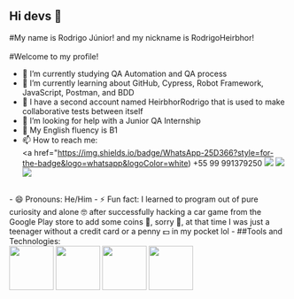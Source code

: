## Hi devs 👋

#My name is Rodrigo Júnior! and my nickname is RodrigoHeirbhor!
<br><br>
#Welcome to my profile!

- 🔭 I’m currently studying QA Automation and QA process
- 🌱 I’m currently learning about GitHub, Cypress, Robot Framework, JavaScript, Postman, and BDD
- 👯 I have a second account named HeirbhorRodrigo that is used to make collaborative tests between itself
- 🤔 I’m looking for help with a Junior QA Internship
- 💬 My English fluency is B1
- 📫 How to reach me: 
<br><div>
<a href="https://img.shields.io/badge/WhatsApp-25D366?style=for-the-badge&logo=whatsapp&logoColor=white) +55 99 991379250
<a href="https://instagram.com/rodrigo.heirbhor" target="_blank"><img loading="lazy" src="https://img.shields.io/badge/-Instagram-%23E4405F?style=for-the-badge&logo=instagram&logoColor=white" target="_blank"></a>
<a href = "mailto:rodrigoheirbhor@gmail.com"><img loading="lazy" src="https://img.shields.io/badge/Gmail-D14836?style=for-the-badge&logo=gmail&logoColor=white" target="_blank"></a>
<a href="https://www.linkedin.com/in/rodrigoheirbhor" target="_blank"><img loading="lazy" src="https://img.shields.io/badge/-LinkedIn-%230077B5?style=for-the-badge&logo=linkedin&logoColor=white" target="_blank"></a>   
</div><br>
- 😄 Pronouns: He/Him
- ⚡ Fun fact: I learned to program out of pure curiosity and alone 🤓 after successfully hacking a car game from the Google Play store to add some coins 👀, sorry 🥺, at that time I was just a teenager without a credit card or a penny 💵 in my pocket lol
- ##Tools and Technologies:
<br><img loading="lazy"
src="https://cdn.jsdelivr.net/gh/devicons/devicon@latest/icons/github/github-original-wordmark.svg" width="80" height="80"/>     <img src="https://cdn.jsdelivr.net/gh/devicons/devicon@latest/icons/cypressio/cypressio-original-wordmark.svg" width="80" height="80"/>     <img src="https://cdn.jsdelivr.net/gh/devicons/devicon@latest/icons/postman/postman-original.svg" width="80" height="80"/>     <img src="https://cdn.jsdelivr.net/gh/devicons/devicon@latest/icons/javascript/javascript-original.svg" width="80" height="80"/>
